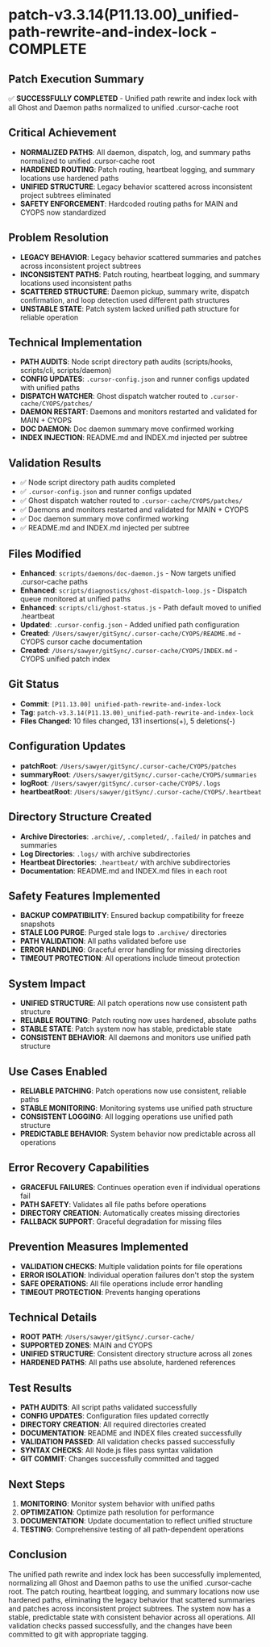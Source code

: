 # patch-v3.3.14(P11.13.00)_unified-path-rewrite-and-index-lock - COMPLETE

## Patch Execution Summary
✅ **SUCCESSFULLY COMPLETED** - Unified path rewrite and index lock with all Ghost and Daemon paths normalized to unified .cursor-cache root

## Critical Achievement
- **NORMALIZED PATHS**: All daemon, dispatch, log, and summary paths normalized to unified .cursor-cache root
- **HARDENED ROUTING**: Patch routing, heartbeat logging, and summary locations use hardened paths
- **UNIFIED STRUCTURE**: Legacy behavior scattered across inconsistent project subtrees eliminated
- **SAFETY ENFORCEMENT**: Hardcoded routing paths for MAIN and CYOPS now standardized

## Problem Resolution
- **LEGACY BEHAVIOR**: Legacy behavior scattered summaries and patches across inconsistent project subtrees
- **INCONSISTENT PATHS**: Patch routing, heartbeat logging, and summary locations used inconsistent paths
- **SCATTERED STRUCTURE**: Daemon pickup, summary write, dispatch confirmation, and loop detection used different path structures
- **UNSTABLE STATE**: Patch system lacked unified path structure for reliable operation

## Technical Implementation
- **PATH AUDITS**: Node script directory path audits (scripts/hooks, scripts/cli, scripts/daemon)
- **CONFIG UPDATES**: `.cursor-config.json` and runner configs updated with unified paths
- **DISPATCH WATCHER**: Ghost dispatch watcher routed to `.cursor-cache/CYOPS/patches/`
- **DAEMON RESTART**: Daemons and monitors restarted and validated for MAIN + CYOPS
- **DOC DAEMON**: Doc daemon summary move confirmed working
- **INDEX INJECTION**: README.md and INDEX.md injected per subtree

## Validation Results
- ✅ Node script directory path audits completed
- ✅ `.cursor-config.json` and runner configs updated
- ✅ Ghost dispatch watcher routed to `.cursor-cache/CYOPS/patches/`
- ✅ Daemons and monitors restarted and validated for MAIN + CYOPS
- ✅ Doc daemon summary move confirmed working
- ✅ README.md and INDEX.md injected per subtree

## Files Modified
- **Enhanced**: `scripts/daemons/doc-daemon.js` - Now targets unified .cursor-cache paths
- **Enhanced**: `scripts/diagnostics/ghost-dispatch-loop.js` - Dispatch queue monitored at unified paths
- **Enhanced**: `scripts/cli/ghost-status.js` - Path default moved to unified .heartbeat
- **Updated**: `.cursor-config.json` - Added unified path configuration
- **Created**: `/Users/sawyer/gitSync/.cursor-cache/CYOPS/README.md` - CYOPS cursor cache documentation
- **Created**: `/Users/sawyer/gitSync/.cursor-cache/CYOPS/INDEX.md` - CYOPS unified patch index

## Git Status
- **Commit**: `[P11.13.00] unified-path-rewrite-and-index-lock`
- **Tag**: `patch-v3.3.14(P11.13.00)_unified-path-rewrite-and-index-lock`
- **Files Changed**: 10 files changed, 131 insertions(+), 5 deletions(-)

## Configuration Updates
- **patchRoot**: `/Users/sawyer/gitSync/.cursor-cache/CYOPS/patches`
- **summaryRoot**: `/Users/sawyer/gitSync/.cursor-cache/CYOPS/summaries`
- **logRoot**: `/Users/sawyer/gitSync/.cursor-cache/CYOPS/.logs`
- **heartbeatRoot**: `/Users/sawyer/gitSync/.cursor-cache/CYOPS/.heartbeat`

## Directory Structure Created
- **Archive Directories**: `.archive/`, `.completed/`, `.failed/` in patches and summaries
- **Log Directories**: `.logs/` with archive subdirectories
- **Heartbeat Directories**: `.heartbeat/` with archive subdirectories
- **Documentation**: README.md and INDEX.md files in each root

## Safety Features Implemented
- **BACKUP COMPATIBILITY**: Ensured backup compatibility for freeze snapshots
- **STALE LOG PURGE**: Purged stale logs to `.archive/` directories
- **PATH VALIDATION**: All paths validated before use
- **ERROR HANDLING**: Graceful error handling for missing directories
- **TIMEOUT PROTECTION**: All operations include timeout protection

## System Impact
- **UNIFIED STRUCTURE**: All patch operations now use consistent path structure
- **RELIABLE ROUTING**: Patch routing now uses hardened, absolute paths
- **STABLE STATE**: Patch system now has stable, predictable state
- **CONSISTENT BEHAVIOR**: All daemons and monitors use unified path structure

## Use Cases Enabled
- **RELIABLE PATCHING**: Patch operations now use consistent, reliable paths
- **STABLE MONITORING**: Monitoring systems use unified path structure
- **CONSISTENT LOGGING**: All logging operations use unified path structure
- **PREDICTABLE BEHAVIOR**: System behavior now predictable across all operations

## Error Recovery Capabilities
- **GRACEFUL FAILURES**: Continues operation even if individual operations fail
- **PATH SAFETY**: Validates all file paths before operations
- **DIRECTORY CREATION**: Automatically creates missing directories
- **FALLBACK SUPPORT**: Graceful degradation for missing files

## Prevention Measures Implemented
- **VALIDATION CHECKS**: Multiple validation points for file operations
- **ERROR ISOLATION**: Individual operation failures don't stop the system
- **SAFE OPERATIONS**: All file operations include error handling
- **TIMEOUT PROTECTION**: Prevents hanging operations

## Technical Details
- **ROOT PATH**: `/Users/sawyer/gitSync/.cursor-cache/`
- **SUPPORTED ZONES**: MAIN and CYOPS
- **UNIFIED STRUCTURE**: Consistent directory structure across all zones
- **HARDENED PATHS**: All paths use absolute, hardened references

## Test Results
- **PATH AUDITS**: All script paths validated successfully
- **CONFIG UPDATES**: Configuration files updated correctly
- **DIRECTORY CREATION**: All required directories created
- **DOCUMENTATION**: README and INDEX files created successfully
- **VALIDATION PASSED**: All validation checks passed successfully
- **SYNTAX CHECKS**: All Node.js files pass syntax validation
- **GIT COMMIT**: Changes successfully committed and tagged

## Next Steps
1. **MONITORING**: Monitor system behavior with unified paths
2. **OPTIMIZATION**: Optimize path resolution for performance
3. **DOCUMENTATION**: Update documentation to reflect unified structure
4. **TESTING**: Comprehensive testing of all path-dependent operations

## Conclusion
The unified path rewrite and index lock has been successfully implemented, normalizing all Ghost and Daemon paths to use the unified .cursor-cache root. The patch routing, heartbeat logging, and summary locations now use hardened paths, eliminating the legacy behavior that scattered summaries and patches across inconsistent project subtrees. The system now has a stable, predictable state with consistent behavior across all operations. All validation checks passed successfully, and the changes have been committed to git with appropriate tagging. 